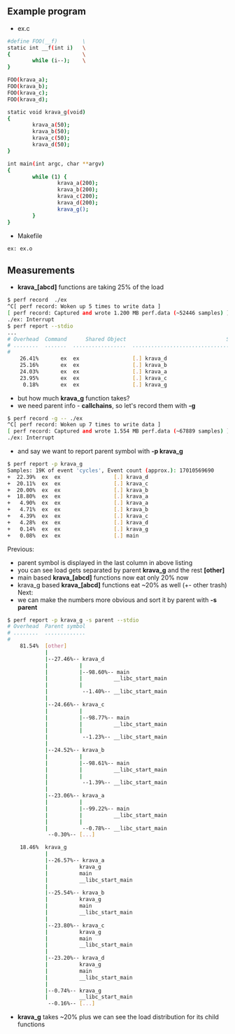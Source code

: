 ## Example program
- ex.c
```sh
#define FOO(__f)        \
static int __f(int i)   \
{                       \
        while (i--);    \
}

FOO(krava_a);
FOO(krava_b);
FOO(krava_c);
FOO(krava_d);

static void krava_g(void)
{
        krava_a(50);
        krava_b(50);
        krava_c(50);
        krava_d(50);
}

int main(int argc, char **argv)
{
        while (1) {
                krava_a(200);
                krava_b(200);
                krava_c(200);
                krava_d(200);
                krava_g();
        }
}
```
- Makefile
```sh
ex: ex.o
```

## Measurements
* **krava_[abcd]** functions are taking 25% of the load
```sh
$ perf record  ./ex
^C[ perf record: Woken up 5 times to write data ]
[ perf record: Captured and wrote 1.200 MB perf.data (~52446 samples) ]
./ex: Interrupt
$ perf report --stdio
...
# Overhead  Command      Shared Object                                Symbol
# ........  .......  .................  ....................................
#
    26.41%       ex  ex                 [.] krava_d                         
    25.16%       ex  ex                 [.] krava_b                         
    24.03%       ex  ex                 [.] krava_a                         
    23.95%       ex  ex                 [.] krava_c                         
     0.18%       ex  ex                 [.] krava_g                         

```
- but how much **krava_g** function takes?
- we need parent info - **callchains**, so let's record them with **-g**
```sh
$ perf record -g -- ./ex
^C[ perf record: Woken up 7 times to write data ]
[ perf record: Captured and wrote 1.554 MB perf.data (~67889 samples) ]
./ex: Interrupt
```
- and say we want to report parent symbol with **-p krava_g**
```sh
$ perf report -p krava_g
Samples: 19K of event 'cycles', Event count (approx.): 17010569690
+  22.39%  ex  ex                 [.] krava_d                              [other]
+  20.11%  ex  ex                 [.] krava_c                              [other]
+  20.00%  ex  ex                 [.] krava_b                              [other]
+  18.80%  ex  ex                 [.] krava_a                              [other]
+   4.90%  ex  ex                 [.] krava_a                              krava_g
+   4.71%  ex  ex                 [.] krava_b                              krava_g
+   4.39%  ex  ex                 [.] krava_c                              krava_g
+   4.28%  ex  ex                 [.] krava_d                              krava_g
+   0.14%  ex  ex                 [.] krava_g                              krava_g
+   0.08%  ex  ex                 [.] main                                 [other]
```
Previous:
- parent symbol is displayed in the last column in above listing
- you can see load gets separated by parent **krava_g** and the rest **[other]**
- main based **krava_[abcd]** functions now eat only 20% now
- krava_g based **krava_[abcd]** functions eat ~20% as well (+- other trash)
Next:
- we can make the numbers more obvious and sort it by parent with **-s parent**
```sh
$ perf report -p krava_g -s parent --stdio
# Overhead  Parent symbol
# ........  .............
#
    81.54%  [other]      
            |          
            |--27.46%-- krava_d
            |          |          
            |          |--98.60%-- main
            |          |          __libc_start_main
            |          |          
            |           --1.40%-- __libc_start_main
            |          
            |--24.66%-- krava_c
            |          |          
            |          |--98.77%-- main
            |          |          __libc_start_main
            |          |          
            |           --1.23%-- __libc_start_main
            |          
            |--24.52%-- krava_b
            |          |          
            |          |--98.61%-- main
            |          |          __libc_start_main
            |          |          
            |           --1.39%-- __libc_start_main
            |          
            |--23.06%-- krava_a
            |          |          
            |          |--99.22%-- main
            |          |          __libc_start_main
            |          |          
            |           --0.78%-- __libc_start_main
             --0.30%-- [...]

    18.46%  krava_g      
            |          
            |--26.57%-- krava_a
            |          krava_g
            |          main
            |          __libc_start_main
            |          
            |--25.54%-- krava_b
            |          krava_g
            |          main
            |          __libc_start_main
            |          
            |--23.80%-- krava_c
            |          krava_g
            |          main
            |          __libc_start_main
            |          
            |--23.20%-- krava_d
            |          krava_g
            |          main
            |          __libc_start_main
            |          
            |--0.74%-- krava_g
            |          __libc_start_main
             --0.16%-- [...]
```
- **krava_g** takes ~20% plus we can see the load distribution for its child functions
